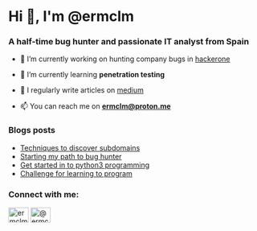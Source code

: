 <h1 align="left">Hi 👋, I'm @ermclm</h1>
<h3 align="left">A half-time bug hunter and passionate IT analyst from Spain</h3>


- 🔭 I’m currently working on hunting company bugs in [hackerone](https://www.hackerone.com)

- 🌱 I’m currently learning **penetration testing**

- 📝 I regularly write articles on [medium](https://medium.com/@ermclm)

- 📫 You can reach me on **ermclm@proton.me**

### Blogs posts
<!-- BLOG-POST-LIST:START -->
- [Techniques to discover subdomains](https://ermclm.medium.com/techniques-to-discover-subdomains-69c203cf4f3d?source=rss-17f91d76a837------2)
- [Starting my path to bug hunter](https://ermclm.medium.com/starting-my-path-to-bug-hunter-16ac700f3084?source=rss-17f91d76a837------2)
- [Get started in to python3 programming](https://ermclm.medium.com/getting-started-in-python-3-programming-bf89ea603bb?source=rss-17f91d76a837------2)
- [Challenge for learning to program](https://ermclm.medium.com/how-to-learn-programming-in-100-days-e06bbad53fbd?source=rss-17f91d76a837------2)
<!-- BLOG-POST-LIST:END -->

<h3 align="left">Connect with me:</h3>
<p align="left">
<a href="https://twitter.com/ermclm" target="blank"><img align="center" src="https://raw.githubusercontent.com/rahuldkjain/github-profile-readme-generator/master/src/images/icons/Social/twitter.svg" alt="ermclm" height="30" width="40" /></a>
<a href="https://medium.com/@ermclm" target="blank"><img align="center" src="https://raw.githubusercontent.com/rahuldkjain/github-profile-readme-generator/master/src/images/icons/Social/medium.svg" alt="@ermclm" height="30" width="40" /></a>
</p>

